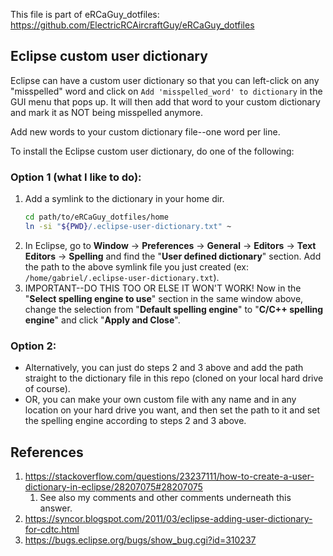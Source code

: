 This file is part of eRCaGuy_dotfiles: https://github.com/ElectricRCAircraftGuy/eRCaGuy_dotfiles

## Eclipse custom user dictionary 

Eclipse can have a custom user dictionary so that you can left-click on any "misspelled" word and click on `Add 'misspelled_word' to dictionary` in the GUI menu that pops up. It will then add that word to your custom dictionary and mark it as NOT being misspelled anymore.

Add new words to your custom dictionary file--one word per line.

To install the Eclipse custom user dictionary, do one of the following:

### Option 1 (what I like to do):

1. Add a symlink to the dictionary in your home dir. 
    ```bash
    cd path/to/eRCaGuy_dotfiles/home
    ln -si "${PWD}/.eclipse-user-dictionary.txt" ~
    ```
2. In Eclipse, go to **Window** → **Preferences** → **General** → **Editors** → **Text Editors** → **Spelling** and find the "**User defined dictionary**" section. Add the path to the above symlink file you just created (ex: `/home/gabriel/.eclipse-user-dictionary.txt`). 
3. IMPORTANT--DO THIS TOO OR ELSE IT WON'T WORK! Now in the "**Select spelling engine to use**" section in the same window above, change the selection from "**Default spelling engine**" to "**C/C++ spelling engine**" and click "**Apply and Close**".

### Option 2:

- Alternatively, you can just do steps 2 and 3 above and add the path straight to the dictionary file in this repo (cloned on your local hard drive of course).
- OR, you can make your own custom file with any name and in any location on your hard drive you want, and then set the path to it and set the spelling engine according to steps 2 and 3 above. 


## References
1. https://stackoverflow.com/questions/23237111/how-to-create-a-user-dictionary-in-eclipse/28207075#28207075
    1. See also my comments and other comments underneath this answer. 
1. https://syncor.blogspot.com/2011/03/eclipse-adding-user-dictionary-for-cdtc.html
1. https://bugs.eclipse.org/bugs/show_bug.cgi?id=310237

